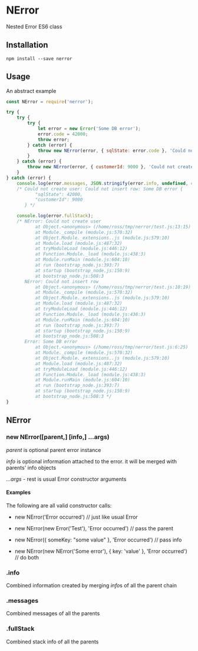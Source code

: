 # NError

Nested Error ES6 class

## Installation

```
npm install --save nerror
```

## Usage

An abstract example

```javascript
const NError = require('nerror');

try {
    try {
        try {
            let error = new Error('Some DB error');
            error.code = 42000;
            throw error;
        } catch (error) {
            throw new NError(error, { sqlState: error.code }, 'Could not insert row');
        }
    } catch (error) {
        throw new NError(error, { customerId: 9000 }, 'Could not create user');
    }
} catch (error) {
    console.log(error.messages, JSON.stringify(error.info, undefined, 4));
    /* Could not create user: Could not insert row: Some DB error {
           "sqlState": 42000,
           "customerId": 9000
       } */

    console.log(error.fullStack);
    /* NError: Could not create user
           at Object.<anonymous> (/home/ross/tmp/nerror/test.js:13:15)
           at Module._compile (module.js:570:32)
           at Object.Module._extensions..js (module.js:579:10)
           at Module.load (module.js:487:32)
           at tryModuleLoad (module.js:446:12)
           at Function.Module._load (module.js:438:3)
           at Module.runMain (module.js:604:10)
           at run (bootstrap_node.js:393:7)
           at startup (bootstrap_node.js:150:9)
           at bootstrap_node.js:508:3
       NError: Could not insert row
           at Object.<anonymous> (/home/ross/tmp/nerror/test.js:10:19)
           at Module._compile (module.js:570:32)
           at Object.Module._extensions..js (module.js:579:10)
           at Module.load (module.js:487:32)
           at tryModuleLoad (module.js:446:12)
           at Function.Module._load (module.js:438:3)
           at Module.runMain (module.js:604:10)
           at run (bootstrap_node.js:393:7)
           at startup (bootstrap_node.js:150:9)
           at bootstrap_node.js:508:3
       Error: Some DB error
           at Object.<anonymous> (/home/ross/tmp/nerror/test.js:6:25)
           at Module._compile (module.js:570:32)
           at Object.Module._extensions..js (module.js:579:10)
           at Module.load (module.js:487:32)
           at tryModuleLoad (module.js:446:12)
           at Function.Module._load (module.js:438:3)
           at Module.runMain (module.js:604:10)
           at run (bootstrap_node.js:393:7)
           at startup (bootstrap_node.js:150:9)
           at bootstrap_node.js:508:3 */
}
```

## NError

### new NError([parent,] [info,] ...args)

*parent* is optional parent error instance

*info* is optional information attached to the error. it will be merged with parents' info objects

*...args* - rest is usual Error constructor arguments

#### Examples

The following are all valid constructor calls:

* new NError('Error occurred') // just like usual Error

* new NError(new Error('Test'), 'Error occurred') // pass the parent

* new NError({ someKey: "some value" }, 'Error occurred') // pass info

* new NError(new NError('Some error'), { key: 'value' }, 'Error occurred') // do both

### .info

Combined information created by merging *info*s of all the parent chain

### .messages

Combined messages of all the parents

### .fullStack

Combined stack info of all the parents